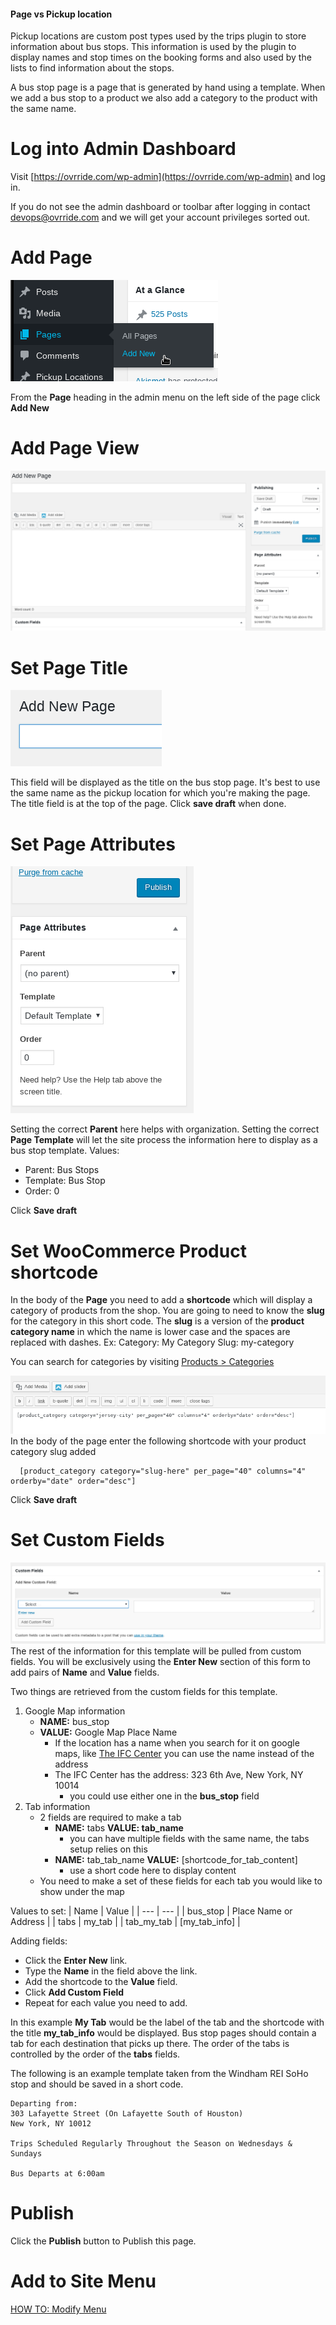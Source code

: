 <!-- TITLE: Create Bus Stop Page -->
<!-- SUBTITLE: Generate the public page for a bus stop -->

#### Page vs Pickup location
Pickup locations are custom post types used by the trips plugin to store information about bus stops. This information is used by the plugin to display names and stop times on the booking forms and also used by the lists to find information about the stops.

A bus stop page is a page that is generated by hand using a template. When we add a bus stop to a product we also add a category to the product with the same name. 

# Log into Admin Dashboard
Visit [https://ovrride.com/wp-admin](https://ovrride.com/wp-admin) and log in.

If you do not see the admin dashboard or toolbar after logging in contact [devops@ovrride.com](mailto:devops@ovrride.com) and we will get your account privileges sorted out.

# Add Page
![Page Add New](/uploads/page-add-new.png "Page Add New")

From the **Page** heading in the admin menu on the left side of the page click **Add New**

# Add Page View
![Page Add View](/uploads/page-add-view.png "Page Add View")

# Set Page Title
![Add New Page](/uploads/add-new-page.png "Add New Page")

This field will be displayed as the title on the bus stop page. It's best to use the same name as the pickup location for which you're making the page.
The title field is at the top of the page.
Click **save draft** when done.

# Set Page Attributes
![Page Attributes](/uploads/page-attributes.png "Page Attributes")

Setting the correct **Parent** here helps with organization. Setting the correct **Page Template** will let the site process the information here to display as a bus stop template.
Values:
* Parent: Bus Stops
* Template: Bus Stop
* Order: 0

Click **Save draft**

# Set WooCommerce Product shortcode
In the body of the **Page** you need to add a **shortcode** which will display a category of products from the shop.
You are going to need to know the **slug** for the category in this short code. The **slug** is a version of the **product category name** in which the name is lower case and the spaces are replaced with dashes.
Ex: 
Category: My Category Slug: my-category

You can search for categories by visiting [Products > Categories](https://ovrride.com/wp-admin/edit-tags.php?taxonomy=product_cat&post_type=product)
<!-- COME BACK AND MAKE THIS: If this is a new stop and not on any products yet then you may need to [HOW TO: Create a new product category](#) -->

![Page Body](/uploads/page-body.png "Page Body")
In the body of the page enter the following shortcode with your product category slug added
``` 
  [product_category category="slug-here" per_page="40" columns="4" orderby="date" order="desc"]
```
Click **Save draft**

# Set Custom Fields
![Page Custom Fields](/uploads/page-custom-fields.png "Page Custom Fields")
The rest of the information for this template will be pulled from custom fields. You will be exclusively using the **Enter New** section of this form to add pairs of  **Name** and **Value** fields.

Two things are retrieved from the custom fields for this template.
1. Google Map information
	* **NAME:** bus_stop
	*  **VALUE:** Google Map Place Name
		*  If the location has a name when you search for it on google maps, like [The IFC Center](https://www.google.com/maps/place/IFC+Center/@40.731225,-74.001423,19z/data=!4m5!3m4!1s0x0:0xdae73e0f53cd2d4d!8m2!3d40.7312056!4d-74.0016722?hl=en-US) you can use the name instead of the address
		*  The IFC Center has the address: 323 6th Ave, New York, NY 10014
			*  you could use either one in the **bus_stop** field
2. Tab information
	* 2 fields are required to make a tab
		* **NAME:** tabs **VALUE: tab_name**
			*  you can have multiple fields with the same name, the tabs setup relies on this
		*  **NAME:** tab_tab_name **VALUE:** [shortcode_for_tab_content]
			*  use a short code here to display content
			<!--*  COME BACK AND MAKE THIS[HOW TO: Create a shortcode](#) -->
	* You need to make a set of these fields for each tab you would like to show under the map
			
Values to set:
| Name | Value |
| --- | --- |
| bus_stop | Place Name or Address |
| tabs | my_tab |
| tab_my_tab | [my_tab_info] |

Adding fields:
* Click the **Enter New** link.
* Type the **Name** in the field above the link.
* Add the shortcode to the **Value** field.
* Click **Add Custom Field**
* Repeat for each value you need to add.

In this example **My Tab** would be the label of the tab and the shortcode with the title **my_tab_info** would be displayed.
Bus stop pages should contain a tab for each destination that picks up there. The order of the tabs is controlled by the order of the **tabs** fields.

The following is an example template taken from the Windham REI SoHo stop and should be saved in a short code. 
```
Departing from:
303 Lafayette Street (On Lafayette South of Houston)
New York, NY 10012

Trips Scheduled Regularly Throughout the Season on Wednesdays & Sundays

Bus Departs at 6:00am
```
<!-- COME BACK AND MAKE THIS PAGE [HOW TO: Create a shortcode](#) -->

# Publish
Click the **Publish** button to Publish this page.

# Add to Site Menu
[HOW TO: Modify Menu](https://wiki.ovrride.com/how-to/modify-menu)